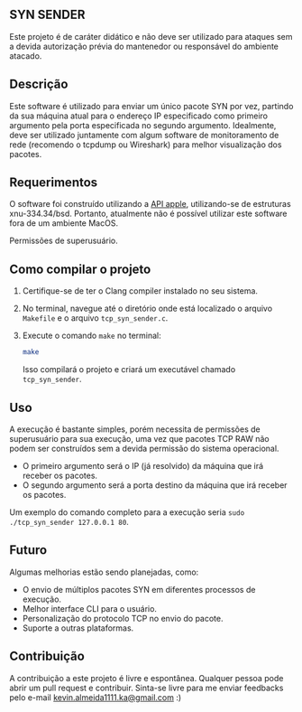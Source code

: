 ## SYN SENDER

Este projeto é de caráter didático e não deve ser utilizado para ataques sem a devida autorização prévia do mantenedor ou responsável do ambiente atacado.

## Descrição

Este software é utilizado para enviar um único pacote SYN por vez, partindo da sua máquina atual para o endereço IP especificado como primeiro argumento pela porta especificada no segundo argumento. Idealmente, deve ser utilizado juntamente com algum software de monitoramento de rede (recomendo o tcpdump ou Wireshark) para melhor visualização dos pacotes.

## Requerimentos

O software foi construído utilizando a [API apple](https://opensource.apple.com/), utilizando-se de estruturas xnu-334.34/bsd. Portanto, atualmente não é possível utilizar este software fora de um ambiente MacOS.

Permissões de superusuário.

## Como compilar o projeto

1. Certifique-se de ter o Clang compiler instalado no seu sistema.

2. No terminal, navegue até o diretório onde está localizado o arquivo `Makefile` e o arquivo `tcp_syn_sender.c`.

3. Execute o comando `make` no terminal:

    ```bash
    make
    ```

    Isso compilará o projeto e criará um executável chamado `tcp_syn_sender`.

## Uso

A execução é bastante simples, porém necessita de permissões de superusuário para sua execução, uma vez que pacotes TCP RAW não podem ser construídos sem a devida permissão do sistema operacional.

- O primeiro argumento será o IP (já resolvido) da máquina que irá receber os pacotes.
- O segundo argumento será a porta destino da máquina que irá receber os pacotes.

Um exemplo do comando completo para a execução seria `sudo ./tcp_syn_sender 127.0.0.1 80`.

## Futuro

Algumas melhorias estão sendo planejadas, como:
- O envio de múltiplos pacotes SYN em diferentes processos de execução.
- Melhor interface CLI para o usuário.
- Personalização do protocolo TCP no envio do pacote.
- Suporte a outras plataformas.

## Contribuição

A contribuição a este projeto é livre e espontânea. Qualquer pessoa pode abrir um pull request e contribuir. Sinta-se livre para me enviar feedbacks pelo e-mail kevin.almeida1111.ka@gmail.com :)

